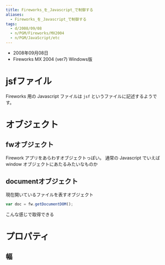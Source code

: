 ```yaml
---
title: Fireworks_を_Javascript_で制御する
aliases:
  - Fireworks_を_Javascript_で制御する
tags:
  - d/2008/09/08
  - n/PGM/Fireworks/MX2004
  - n/PGM/JavaScript/etc
---
```



- 2008年09月08日
- Fireworks MX 2004 (ver7) Windows版

jsfファイル
================================================================================
Fireworks 用の Javascript ファイルは `jsf` というファイルに記述するようです。


オブジェクト
================================================================================
fwオブジェクト
--------------------------------------------------------------------------------
Firework アプリをあらわすオブジェクトっぽい。
通常の Javascript でいえば window オブジェクトにあたるみたいなものか


documentオブジェクト
--------------------------------------------------------------------------------
現在開いているファイルを表すオブジェクト

```javascript
var doc = fw.getDocumentDOM();
```


こんな感じで取得できる


プロパティ
================================================================================
幅
--------------------------------------------------------------------------------

